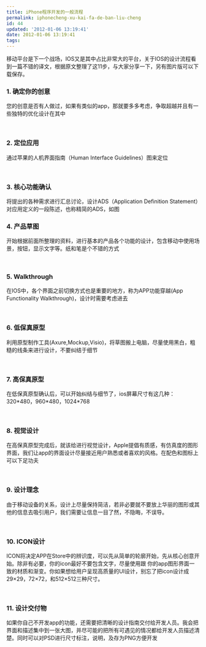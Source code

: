 ```yaml
---
title: iPhone程序开发的一般流程
permalink: iphonecheng-xu-kai-fa-de-ban-liu-cheng
id: 44
updated: '2012-01-06 13:19:41'
date: 2012-01-06 13:19:41
tags:
---
```


<p>移动平台是下一个战场，IOS又是其中占比非常大的平台，关于IOS的设计流程看到一篇不错的译文，根据原文整理了这11步，与大家分享一下，另有图片版可以下载保存。</p>
<h3>1. 确定你的创意</h3>
<p>您的创意是否有人做过，如果有类似的app，那就要多多考虑，争取超越并且有一些独特的优化设计在其中</p>
<p>&nbsp;</p>
<h3>2. 定位应用</h3>
<p>通过苹果的人机界面指南（Human Interface Guidelines）图来定位</p>
<p>&nbsp;</p>
<h3>3. 核心功能确认</h3>
<p>将提出的各种需求进行汇总讨论，设计ADS（Application Definition Statement）对应用定义的一段陈述，也称精简的ADS，如图</p>
<h3>4. 产品草图</h3>
<p>开始根据前面所整理的资料，进行基本的产品各个功能的设计，包含移动中使用场景，按钮，显示文字等。纸和笔是个不错的方式</p>
<p>&nbsp;</p>
<h3>5. Walkthrough</h3>
<p>在IOS中，各个界面之前切换方式也是重要的地方，称为APP功能穿越(App Functionality Walkthrough)，设计时需要考虑进去</p>
<p>&nbsp;</p>
<h3>6. 低保真原型</h3>
<p>利用原型制作工具(Axure,Mockup,Visio)，将草图搬上电脑，尽量使用黑白，粗糙的线条来进行设计，不要纠结于细节</p>
<p>&nbsp;</p>
<h3>7. 高保真原型</h3>
<p>在低保真原型确认后，可以开始纠结与细节了，ios屏幕尺寸有这几种：320*480，960*480，1024*768</p>
<p>&nbsp;</p>
<h3>8. 视觉设计</h3>
<p>在高保真原型完成后，就该给进行视觉设计，Apple提倡有质感，有仿真度的图形界面，我们让app的界面设计尽量接近用户熟悉或者喜欢的风格。在配色和图标上可以下足功夫</p>
<p>&nbsp;</p>
<h3>9. 设计理念</h3>
<p>由于移动设备的关系，设计上尽量保持简洁，若非必要就不要放上华丽的图形或其他的信息去吸引用户，我们需要让信息一目了然，不隐晦，不误导。</p>
<p>&nbsp;</p>
<h3>10. ICON设计</h3>
<p>ICON将决定APP在Store中的辨识度，可以先从简单的轮廓开始，先从核心创意开始。除非有必要，你的icon最好不要包含文字，尽量使用跟 你的app图形界面一致的材质和渐变。你如果想给用户呈现高质量的UI设计，别忘了把icon设计成29×29，72×72，和512×512三种尺寸。</p>
<p>&nbsp;</p>
<h3>11. 设计交付物</h3>
<p>如果你自己不开发app的功能，还需要把清晰的设计指南交付给开发人员。我会把界面和描述集中到一张大图，并尽可能的把所有可遇见的情况都给开发人员描述清楚。同时可以对PSD进行尺寸标注，说明，及存为PNG方便开发</p>
